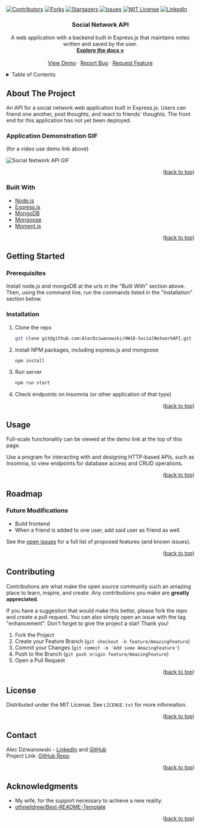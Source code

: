<div id="top"></div>
<!--
*** Thanks for checking out the Best-README-Template. If you have a suggestion
*** that would make this better, please fork the repo and create a pull request
*** or simply open an issue with the tag "enhancement".
*** Don't forget to give the project a star!
*** Thanks again! Now go create something AMAZING! :D
-->

<!-- PROJECT SHIELDS -->
<!--
*** I'm using markdown "reference style" links for readability.
*** Reference links are enclosed in brackets [ ] instead of parentheses ( ).
*** See the bottom of this document for the declaration of the reference variables
*** for contributors-url, forks-url, etc. This is an optional, concise syntax you may use.
*** https://www.markdownguide.org/basic-syntax/#reference-style-links
-->

[![Contributors][contributors-shield]][contributors-url]
[![Forks][forks-shield]][forks-url]
[![Stargazers][stars-shield]][stars-url]
[![Issues][issues-shield]][issues-url]
[![MIT License][license-shield]][license-url]
[![LinkedIn][linkedin-shield]][linkedin-url]

<!-- PROJECT LOGO -->
<!-- <br /> -->
<div align="center">
  <!-- <a href="https://github.com/github_username/repo_name">
    <img src="images/logo.png" alt="Logo" width="80" height="80">
  </a> -->

<h3 align="center">Social Network API</h3>

  <p align="center">
    A web application with a backend built in Express.js that maintains notes written and saved by the user.
    <br />
    <a href="https://github.com/AlecDziwanowski/HW18-SocialNetworkAPI"><strong>Explore the docs »</strong></a>
    <br />
    <br />
    <!-- was: "View Demo" -->
    <a href="https://drive.google.com/file/d/1UDUmv-ylrnEFxORbrN4SaKxSavzPX-Os/view">View Demo</a>
    ·
    <a href="https://github.com/AlecDziwanowski/HW18-SocialNetworkAPI/issues">Report Bug</a>
    ·
    <a href="https://github.com/AlecDziwanowski/HW18-SocialNetworkAPI/issues">Request Feature</a>
  </p>
</div>

<!-- TABLE OF CONTENTS -->
<details>
  <summary>Table of Contents</summary>
  <ol>
    <li>
      <a href="#about-the-project">About The Project</a>
      <ul>
        <li><a href="#built-with">Built With</a></li>
      </ul>
    </li>
    <li>
      <a href="#getting-started">Getting Started</a>
      <ul>
        <li><a href="#prerequisites">Prerequisites</a></li>
        <li><a href="#installation">Installation</a></li>
      </ul>
    </li>
    <li><a href="#usage">Usage</a></li>
    <li><a href="#roadmap">Roadmap</a></li>
    <li><a href="#contributing">Contributing</a></li>
    <li><a href="#license">License</a></li>
    <li><a href="#contact">Contact</a></li>
    <li><a href="#acknowledgments">Acknowledgments</a></li>
  </ol>
</details>

<!-- ABOUT THE PROJECT -->
## About The Project
An API for a social network web application built in Express.js. Users can friend one another, post thoughts, and react to friends' thoughts. The front end for this application has not yet been deployed.

### Application Demonstration GIF 
(for a video use demo link above)

![Social Network API GIF](./Assets/functionalityGIF.gif)

<!-- Here's a blank template to get started: To avoid retyping too much info. Do a search and replace with your text editor for the following: `github_username`, `repo_name`, `twitter_handle`, `linkedin_username`, `email_client`, `email`, `project_title`, `project_description` -->

<p align="right">(<a href="#top">back to top</a>)</p>



### Built With
<!-- * [Next.js](https://nextjs.org/)
* [React.js](https://reactjs.org/)
* [Vue.js](https://vuejs.org/)
* [Angular](https://angular.io/)
* [Svelte](https://svelte.dev/)
* [Laravel](https://laravel.com) 
* [JQuery](https://jquery.com) -->
<!-- * [NPM - Inquirer](https://www.npmjs.com/package/inquirer) -->
<!-- * [NPM - Jest](https://www.npmjs.com/package/jest) -->
* [Node.js](https://nodejs.org/en/)
* [Express.js](https://expressjs.com/)
* [MongoDB](https://www.mongodb.com/)
* [Mongoose](https://www.npmjs.com/package/mongoose)
* [Moment.js](https://momentjs.com/)

<p align="right">(<a href="#top">back to top</a>)</p>



<!-- GETTING STARTED -->
## Getting Started
### Prerequisites
Install node.js and mongoDB at the urls in the "Built With" section above. Then, using the command line, run the commands listed in the "Installation" section below.

### Installation
<!-- 1. Get a free API Key at [https://example.com](https://example.com) -->
1. Clone the repo
    ```sh
    git clone git@github.com:AlecDziwanowski/HW18-SocialNetworkAPI.git
    ```
2. Install NPM packages, including express.js and mongoose
    ```sh
    npm install
    ```
3. Run server
    ```sh
    npm run start
    ```
4. Check endpoints on Insomnia (or other application of that type)
<!-- 4. Enter your API in `config.js`
   ```js
   const API_KEY = 'ENTER YOUR API';
   ``` -->

<p align="right">(<a href="#top">back to top</a>)</p>



<!-- USAGE EXAMPLES -->
## Usage
Full-scale functionality can be viewed at the demo link at the top of this page.

Use a program for interacting with and designing HTTP-based APIs, such as Insomnia, to view endpoints for database access and CRUD operations.

<!-- _For more examples, please refer to the [Documentation](https://example.com)_ -->

<p align="right">(<a href="#top">back to top</a>)</p>



<!-- ROADMAP -->
## Roadmap
### Future Modifications
- Build frontend
- When a friend is added to one user, add said user as friend as well.

<!-- - [ ] Nested Feature -->

See the [open issues](https://github.com/AlecDziwanowski/HW18-SocialNetworkAPI/issues) for a full list of proposed features (and known issues).

<p align="right">(<a href="#top">back to top</a>)</p>



<!-- CONTRIBUTING -->
## Contributing
Contributions are what make the open source community such an amazing place to learn, inspire, and create. Any contributions you make are **greatly appreciated**.

If you have a suggestion that would make this better, please fork the repo and create a pull request. You can also simply open an issue with the tag "enhancement".
Don't forget to give the project a star! Thank you!

1. Fork the Project
2. Create your Feature Branch (`git checkout -b feature/AmazingFeature`)
3. Commit your Changes (`git commit -m 'Add some AmazingFeature'`)
4. Push to the Branch (`git push origin feature/AmazingFeature`)
5. Open a Pull Request

<p align="right">(<a href="#top">back to top</a>)</p>



<!-- LICENSE -->
## License
Distributed under the MIT License. See `LICENSE.txt` for more information.

<p align="right">(<a href="#top">back to top</a>)</p>



<!-- CONTACT -->
## Contact
Alec Dziwanowski - [LinkedIn](https://www.linkedin.com/in/alecdziwanowski/) and [GitHub](https://github.com/AlecDziwanowski) <br>
Project Link: [GitHub Repo](https://github.com/AlecDziwanowski/HW18-SocialNetworkAPI)

<p align="right">(<a href="#top">back to top</a>)</p>



<!-- ACKNOWLEDGMENTS -->
## Acknowledgments
* My wife, for the support necessary to achieve a new reality.
* [othneildrew/Best-README-Template](https://github.com/othneildrew/Best-README-Template)

<p align="right">(<a href="#top">back to top</a>)</p>

<!-- MARKDOWN LINKS & IMAGES -->
<!-- https://www.markdownguide.org/basic-syntax/#reference-style-links -->
[contributors-shield]: https://img.shields.io/github/contributors/AlecDziwanowski/HW18-SocialNetworkAPI.svg?style=for-the-badge
[contributors-url]: https://github.com/AlecDziwanowski/HW18-SocialNetworkAPI/graphs/contributors
[forks-shield]: https://img.shields.io/github/forks/AlecDziwanowski/HW18-SocialNetworkAPI.svg?style=for-the-badge
[forks-url]: https://github.com/AlecDziwanowski/HW18-SocialNetworkAPI/network/members
[stars-shield]: https://img.shields.io/github/stars/AlecDziwanowski/HW18-SocialNetworkAPI.svg?style=for-the-badge
[stars-url]: https://github.com/AlecDziwanowski/HW18-SocialNetworkAPI/stargazers
[issues-shield]: https://img.shields.io/github/issues/AlecDziwanowski/HW18-SocialNetworkAPI.svg?style=for-the-badge
[issues-url]: https://github.com/AlecDziwanowski/HW18-SocialNetworkAPI/issues
[license-shield]: https://img.shields.io/github/license/AlecDziwanowski/HW18-SocialNetworkAPI.svg?style=for-the-badge
[license-url]: https://github.com/AlecDziwanowski/HW18-SocialNetworkAPI/blob/main/LICENSE.txt
[linkedin-shield]: https://img.shields.io/badge/-LinkedIn-black.svg?style=for-the-badge&logo=linkedin&colorB=555
[linkedin-url]: https://linkedin.com/in/AlecDziwanowski
[product-screenshot]: ./Assets/TPG_Screenshot.png